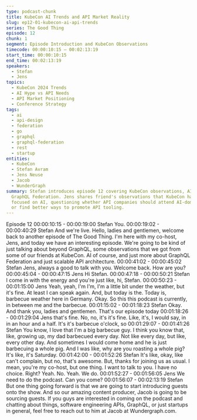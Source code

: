 ```yaml
---
type: podcast-chunk
title: KubeCon AI Trends and API Market Reality
slug: ep12-01-kubecon-ai-api-trends
series: The Good Thing
episode: 12
chunk: 1
segment: Episode Introduction and KubeCon Observations
timecode: 00:00:10:15 – 00:02:13:19
start_time: 00:00:10:15
end_time: 00:02:13:19
speakers:
  - Stefan
  - Jens
topics:
  - KubeCon 2024 Trends
  - AI Hype vs API Needs
  - API Market Positioning
  - Conference Strategy
tags:
  - ai
  - api-design
  - federation
  - go
  - graphql
  - graphql-federation
  - rest
  - startup
entities:
  - KubeCon
  - Stefan Avram
  - Jens Neuse
  - Jacob
  - WunderGraph
summary: Stefan introduces episode 12 covering KubeCon observations, AI trends, and
  GraphQL Federation. Jens shares friend's observations that KubeCon had 13,000 people
  focused on AI, questioning whether API companies should attend AI-dominated conferences
  or find better ways to promote API tooling.
---
```

Episode 12
00:00:10:15 - 00:00:19:00
Stefan
You.
00:00:19:02 - 00:00:40:29
Stefan
And we're live. Hello, ladies and gentlemen, welcome back to another episode of The Good
Thing. I'm here with my co-host, Jens, and today we have an interesting episode. We're going to
be kind of just talking about beyond GraphQL, some observations that we got from some of our
friends at KubeCon. AI of course, and just more about GraphQL Federation and just scalable
API architecture.
00:00:41:02 - 00:00:45:02
Stefan
Jens, always a good to talk with you. Welcome back. How are you?
00:00:45:04 - 00:00:47:15
Jens
Hi Stefan.
00:00:47:18 - 00:00:50:21
Stefan
I come in with the energy and you're just like, hi, Stefan.
00:00:50:23 - 00:01:15:00
Jens
Yeah, yeah, I'm I'm, I'm a little bit under the weather, but it's fine. At least I can speak again.
And, but today is the. Today is, barbecue weather here in Germany. Okay. So this this podcast
is currently, in between me and the barbecue.
00:01:15:02 - 00:01:18:23
Stefan
Okay. And thank you, ladies and gentlemen. That's our episode today
00:01:18:26 - 00:01:29:04
Jens
that's fine.
No, no, it's it's fine. Like, it's, I would say, in in an hour and a half. It's it's barbecue o'clock, so
00:01:29:07 - 00:01:41:26
Stefan
You know, I love that I'm a big barbecue guy. I think you know that, like, growing up, my dad
barbecued every day. Not like every day, but like, every other day. And sometimes I would come
home and he is just barbecuing a whole pig. And I was like, why are you roasting a whole pig?
It's like, it's Saturday.
00:01:42:00 - 00:01:52:26
Stefan
It's like, okay, like can't complain, but no, that's awesome. But, thanks for joining us as usual. I
mean, you're my co-host, but one thing. I want to talk to you. I have no choice. Right? Yeah. No.
Yeah. We do.
00:01:52:27 - 00:01:56:05
Jens
We need to do the podcast. Can you come?
00:01:56:07 - 00:02:13:19
Stefan
But one thing going forward is that we are going to start introducing guests onto the show. And
so our amazing content producer, Jacob is going to be sourcing guests. If you guys are
interested in coming on the podcast and chatting about things, software engineering APIs,
GraphQL, or just startups in general, feel free to reach out to him at Jacob at
Wundergraph.com.